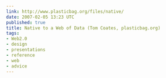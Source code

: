 ```yaml
---
link: http://www.plasticbag.org/files/native/
date: 2007-02-05 13:23 UTC
published: true
title: Native to a Web of Data (Tom Coates, plasticbag.org)
tags:
- Web2.0
- design
- presentations
- reference
- web
- advice
---
```



